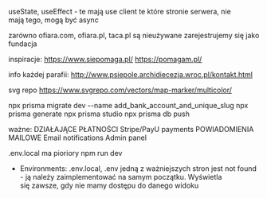 useState, useEffect - te mają use client
te które stronie serwera, nie mają tego, mogą być async

zarówno ofiara.com, ofiara.pl, taca.pl są nieużywane
zarejestrujemy się jako fundacja

inspiracje:
https://www.siepomaga.pl/
https://pomagam.pl/

info każdej parafii: http://www.psiepole.archidiecezja.wroc.pl/kontakt.html

svg repo https://www.svgrepo.com/vectors/map-marker/multicolor/

npx prisma migrate dev --name add_bank_account_and_unique_slug
npx prisma generate
npx prisma studio
npx prisma db push


ważne:
DZIAŁAJĄCE PŁATNOŚCI Stripe/PayU payments
POWIADOMIENIA MAILOWE Email notifications
Admin panel

.env.local ma pioriory
npm run dev

- Environments: .env.local, .env
jedną z ważniejszych stron jest not found - ją należy zaimplementować na samym początku. Wyświetla się zawsze, gdy nie mamy dostępu do danego widoku
